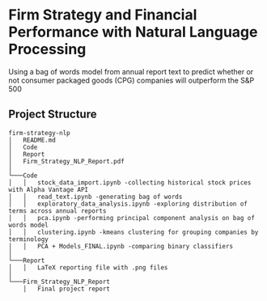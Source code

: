 # Firm Strategy and Financial Performance with Natural Language Processing

Using a bag of words model from annual report text to predict whether or not consumer packaged goods (CPG) companies will outperform the S&P 500


## Project Structure
```
firm-strategy-nlp 
│   README.md
│   Code
│   Report
│   Firm_Strategy_NLP_Report.pdf
│
└───Code
│   │   stock_data_import.ipynb -collecting historical stock prices with Alpha Vantage API
│   │   read_text.ipynb -generating bag of words
│   │   exploratory_data_analysis.ipynb -exploring distribution of terms across annual reports
│   │   pca.ipynb -performing principal component analysis on bag of words model
│   │   clustering.ipynb -kmeans clustering for grouping companies by terminology
│   │   PCA + Models_FINAL.ipynb -comparing binary classifiers
│
└───Report
│   │   LaTeX reporting file with .png files
│
└───Firm_Strategy_NLP_Report
    │   Final project report
  

